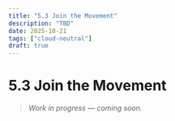 ```yaml
---
title: "5.3 Join the Movement"
description: "TBD"
date: 2025-10-21
tags: ["cloud-neutral"]
draft: true
---
```


# 5.3 Join the Movement

> _Work in progress — coming soon._
